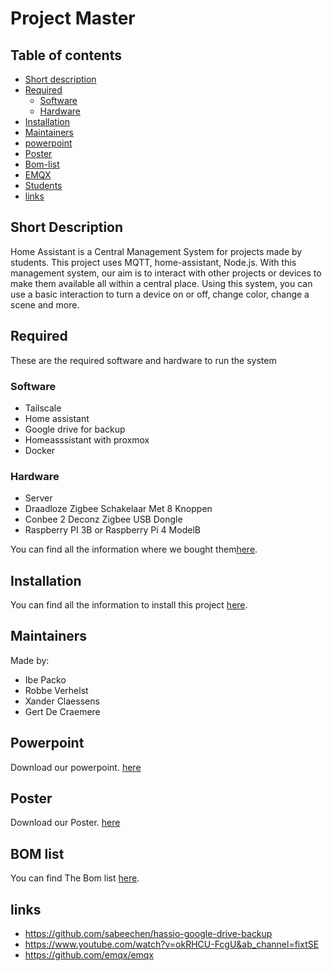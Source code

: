 # Project Master





## Table of contents

- [Short description](#short-description)
- [Required](#required)
  - [Software](#software)
  - [Hardware](#hardware)
- [Installation](#installation)
- [Maintainers](#maintainers)
- [powerpoint](#Powerpoint)
- [Poster](#Poster)
- [Bom-list](./documentation/BOMLIST.md)
- [EMQX](./documentation/EMQX.md)
- [Students](./documentation/STUDENTPROJECTS.md)
- [links](#links)

## Short Description

Home Assistant is a Central Management System for projects made by students.
This project uses MQTT, home-assistant, Node.js. With this management system, our aim is to interact with other projects or devices to make them available all within a central place.
Using this system, you can use a basic interaction to turn a device on or off, change color, change a scene and more.


## Required

These are the required software and hardware to run the system

### Software
 - Tailscale
 - Home assistant
 - Google drive for backup
 - Homeasssistant with proxmox
 - Docker

### Hardware

- Server
- Draadloze Zigbee Schakelaar Met 8 Knoppen
- Conbee 2 Deconz Zigbee USB Dongle
- Raspberry PI 3B or Raspberry Pi 4 ModelB

You can find all the information where we bought them[here](./documentation/BOMLIST.md).


## Installation

You can find all the information to install this project [here](./documentation/INSTALLATION.md).

## Maintainers

Made by:
 - Ibe Packo
 - Robbe Verhelst
 - Xander Claessens
 - Gert De Craemere


## Powerpoint

Download our powerpoint. [here](https://vivesonline-my.sharepoint.com/:f:/g/personal/r0901019_student_vives_be/Erk_sTz_4S9MkCufZ0eB564B7aQfrfN3rfPNdLfrI6m4tA?e=XpYHaS) <br />

## Poster

Download our Poster. [here](https://vivesonline-my.sharepoint.com/:f:/g/personal/r0937303_student_vives_be/EnZxGHNR7BBNhbjRPSCZOQEB5Z1SUFSEeUQmNq461D9abg?e=Ti41gJ)

## BOM list

You can find The Bom list [here](./documentation/BOMLIST.md).


## links

- https://github.com/sabeechen/hassio-google-drive-backup 
- https://www.youtube.com/watch?v=okRHCU-FcgU&ab_channel=fixtSE
- https://github.com/emqx/emqx
